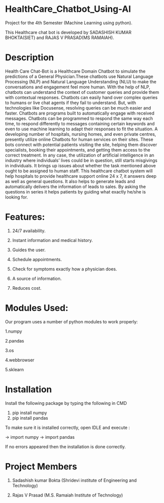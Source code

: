 # HealthCare_Chatbot_Using-AI
Project for the 4th Semester (Machine Learning using python).

This Healthcare chat bot is developed by SADASHISH KUMAR BHOKTA(SIET) and RAJAS V PRASAD(MS RAMAIAH).
# Description
Health Care Chat-Bot is a Healthcare Domain Chatbot to simulate the predictions of a General Physician.These chatbots use Natural Language Processing (NLP) and Natural Language Understanding (NLU) to make the conversations and engagement feel more human. With the help of NLP, chatbots can understand the context of customer queries and provide them with contextual responses. Chatbots can easily hand over complex queries to humans or live chat agents if they fail to understand. But, with technologies like Docusense, resolving queries can be much easier and faster.
Chatbots are programs built to automatically engage with received messages. Chatbots can be programmed to respond the same way each time, to respond differently to messages containing certain keywords and even to use machine learning to adapt their responses to fit the situation. A developing number of hospitals, nursing homes, and even private centres, presently utilize online Chatbots for human services on their sites. These bots connect with potential patients visiting the site, helping them discover specialists, booking their appointments, and getting them access to the correct treatment. In any case, the utilization of artificial intelligence in an industry where individuals’ lives could be in question, still starts misgivings in individuals. It brings up issues about whether the task mentioned above ought to be assigned to human staff. This healthcare chatbot system will help hospitals to provide healthcare support online 24 x 7, it answers deep as well as general questions. It also helps to generate leads and automatically delivers the information of leads to sales. By asking the questions in series it helps patients by guiding what exactly he/she is looking for.
# Features:
1. 24/7 availability. 

2. Instant information and medical history. 
 
3. Guides the user. 

4. Schedule appointments. 
 
5. Check for symptoms exactly how a physician does. 
 
6. A source of information.
 
7. Reduces cost. 
# Modules Used:
Our program uses a number of python modules to work properly:

1.numpy

2.pandas

3.os

4.webbrowser

5.sklearn
# Installation
Install the following package by typing the following in CMD

1. pip install numpy
2. pip install pandas

To make sure it is installed correctly, open IDLE and execute :

-> import numpy
-> import pandas

If no errors appeared then the installation is done correctly. 
# Project Members
1. Sadashish kumar Bokta (Shridevi institute of Engineering and Technology)

2. Rajas V Prasad (M.S. Ramaiah Institute of Technology)

